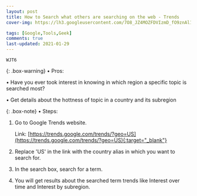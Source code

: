 ```yaml
---
layout: post
title: How to Search what others are searching on the web - Trends
cover-img: https://lh3.googleusercontent.com/7O8_JZ4MOZFDVIzmD_fO9znAl1R5tYBdzeWo56qKKD_svqvzwh_08UCdK4MpjD1A_5XssVChE115WPTHP2FYsW59teyAgAca-aldi3LwKd-s0KrbTqsuJSAqX_RjsLmve6xw9Kt34w=w2400

tags: [Google,Tools,Geek]
comments: true
last-updated: 2021-01-29
---
```


``WJT6``

{: .box-warning}
• Pros:

• Have you ever took interest in knowing in which region a specific topic is searched most?

• Get details about the hottness of topic in a country and its subregion

{: .box-note}
• Steps:

1. Go to Google Trends website.
   
   Link: [https://trends.google.com/trends/?geo=US](https://trends.google.com/trends/?geo=US){:target="_blank"}

2. Replace 'US' in the link with the country alias in which you want to search for.

3. In the search box, search for a term.

4. You will get results about the searched term trends like Interest over time and Interest by subregion.

